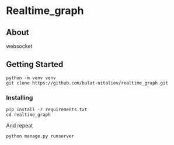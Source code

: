 # Realtime_graph


## About <a name = "about"></a>

websocket

## Getting Started <a name = "getting_started"></a>
    python -m venv venv
    git clone https://github.com/bulat-nitaliev/realtime_graph.git
    



### Installing


```
pip install -r requirements.txt
cd realtime_graph
```

And repeat

```
python manage.py runserver
```


